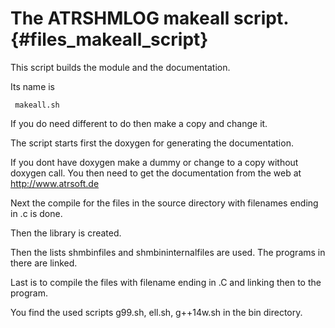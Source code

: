 The ATRSHMLOG makeall script.  {#files_makeall_script}
====================================

This script builds the module and the documentation.

Its name is

     makeall.sh


If you do need different to do then  make a copy and change it.

The script starts first the doxygen for
generating the documentation.

If you dont have doxygen make a dummy or change to a copy without
doxygen call. You then need to get the documentation from the
web at <http://www.atrsoft.de>

Next the compile for the files in the source directory
with filenames ending in .c is done.

Then the library is created.

Then the lists shmbinfiles and shmbininternalfiles are used.
The programs in there are linked.


Last is to compile the files with filename ending in .C and linking
then to the program.

You find the used scripts g99.sh, ell.sh, g++14w.sh in the bin directory.





